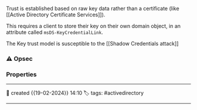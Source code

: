 
Trust is established based on raw key data rather than a certificate (like [[Active Directory Certificate Services]]).

This requires a client to store their key on their own domain object, in an attribute called `msDS-KeyCredentialLink`.

The Key trust model is susceptible to the [[Shadow Credentials attack]]



### ⚠ Opsec




### Properties
---
📆 created   {{19-02-2024}} 14:10
🏷️ tags: #activedirectory 

---


